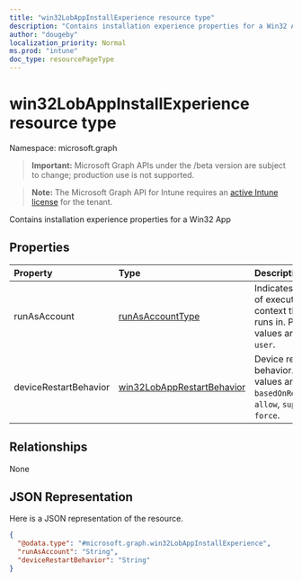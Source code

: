 ```yaml
---
title: "win32LobAppInstallExperience resource type"
description: "Contains installation experience properties for a Win32 App"
author: "dougeby"
localization_priority: Normal
ms.prod: "intune"
doc_type: resourcePageType
---
```


# win32LobAppInstallExperience resource type

Namespace: microsoft.graph

> **Important:** Microsoft Graph APIs under the /beta version are subject to change; production use is not supported.

> **Note:** The Microsoft Graph API for Intune requires an [active Intune license](https://go.microsoft.com/fwlink/?linkid=839381) for the tenant.

Contains installation experience properties for a Win32 App

## Properties
|Property|Type|Description|
|:---|:---|:---|
|runAsAccount|[runAsAccountType](../resources/intune-shared-runasaccounttype.md)|Indicates the type of execution context the app runs in. Possible values are: `system`, `user`.|
|deviceRestartBehavior|[win32LobAppRestartBehavior](../resources/intune-apps-win32lobapprestartbehavior.md)|Device restart behavior. Possible values are: `basedOnReturnCode`, `allow`, `suppress`, `force`.|

## Relationships
None

## JSON Representation
Here is a JSON representation of the resource.
<!-- {
  "blockType": "resource",
  "@odata.type": "microsoft.graph.win32LobAppInstallExperience"
}
-->
``` json
{
  "@odata.type": "#microsoft.graph.win32LobAppInstallExperience",
  "runAsAccount": "String",
  "deviceRestartBehavior": "String"
}
```






